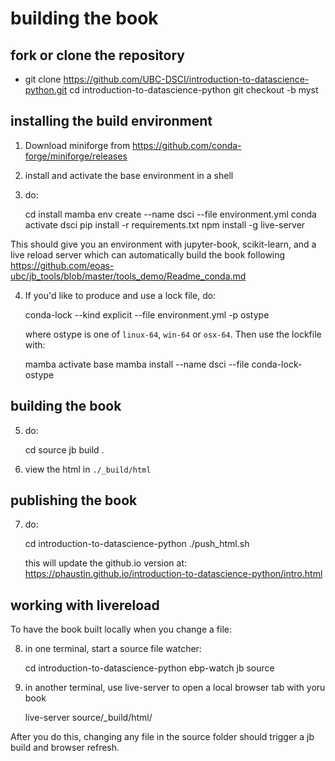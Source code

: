 # building the book

## fork or clone the repository

* git clone https://github.com/UBC-DSCI/introduction-to-datascience-python.git
    cd introduction-to-datascience-python
    git checkout -b myst

## installing the build environment

1) Download miniforge from https://github.com/conda-forge/miniforge/releases

2) install and activate the base environment in a shell

3) do:

     cd install
     mamba env create --name dsci --file environment.yml
     conda activate dsci
     pip install -r requirements.txt
     npm install -g live-server
     
This should give you an environment with jupyter-book, scikit-learn, and a live reload server which can automatically build the book following https://github.com/eoas-ubc/jb_tools/blob/master/tools_demo/Readme_conda.md

4) If you'd like to produce and use a lock file, do:

     conda-lock --kind explicit --file environment.yml -p ostype
     
   where ostype is one of `linux-64`, `win-64` or `osx-64`.   Then use the lockfile with:
   
     mamba activate base
     mamba install --name dsci --file conda-lock-ostype
     
## building the book

5) do:

     cd source
     jb build .
     
6) view the html in `./_build/html`

## publishing the book

7) do:

     cd introduction-to-datascience-python
     ./push_html.sh
     
   this will update the github.io version at:  https://phaustin.github.io/introduction-to-datascience-python/intro.html
     
     
## working with livereload

To have the book built locally when you change a file:

8) in one terminal, start a source file watcher:

    cd introduction-to-datascience-python 
    ebp-watch jb source
    
9) in another terminal, use live-server to open a local browser tab with yoru book

    live-server source/_build/html/
     
After you do this, changing any file in the source folder should trigger a jb build and browser refresh.





     
